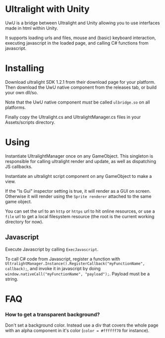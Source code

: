 # Ultralight with Unity

UwU is a bridge between Ultralight and Unity allowing you to use interfaces made
in html within Unity.

It supports loading urls and files, mouse and (basic) keyboard interaction,
executing javascript in the loaded page, and calling C# functions from javascript.

# Installing

Download ultralight SDK 1.2.1 from their download page for your platform.
Then download the UwU native component from the releases tab, or build your own dll/so.

Note that the UwU native component *must* be called `ulbridge.so`
on all platforms.

Finally copy the Ultralight.cs and UltralightManager.cs files in your
Assets/scripts directory.

# Using

Instantiate UltralightManager once on any GameObject. This singleton is responsible
for calling ultralight render and update, as well as dispatching JS callbacks.

Instantiate an ultralight script component on any GameObject to make a view.

If the "Is Gui" inspector setting is true, it will render as a GUI on screen.
Otherwise it will render using the `Sprite renderer` attached to the same
game object.

You can set the url to an `http` or `https` url to hit online resources, or
use a `file` url to get a local filesystem resource (the root is the
current working directory for now).

## Javascript

Execute Javascript by calling `ExecJavascript`.

To call C# code from Javascript, register a function with
`UltralightManager.Instance().RegisterCallback("myFunctionName", callback);`, and
invoke it in javascript by doing `window.nativeCall("myFunctionName", "payload");`.
Payload must be a string.

# FAQ

### How to get a transparent background?

Don't set a background color. Instead use a div that covers the whole page with
an alpha component in it's color (`color = #ffffff70` for instance).
